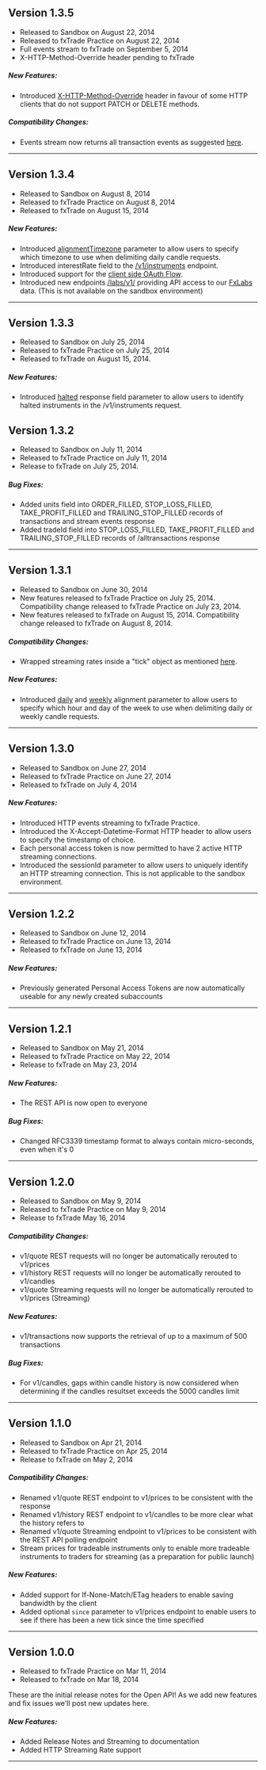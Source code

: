 ## Version 1.3.5
- Released to Sandbox on August 22, 2014
- Released to fxTrade Practice on August 22, 2014
- Full events stream to fxTrade on September 5, 2014
- X-HTTP-Method-Override header pending to fxTrade

##### New Features:
- Introduced [X-HTTP-Method-Override](/docs/v1/guide/#x-http-method-override) header in favour of some HTTP clients that do not support PATCH or DELETE methods. 

##### Compatibility Changes:
- Events stream now returns all transaction events as suggested [here](https://fxtrade.oanda.com/community/forex-forum/topic/54008795/).

------------------------------------

## Version 1.3.4
- Released to Sandbox on August 8, 2014
- Released to fxTrade Practice on August 8, 2014
- Released to fxTrade on August 15, 2014

##### New Features:
- Introduced [alignmentTimezone](/docs/v1/rates/#retrieve-instrument-history) parameter to allow users to specify which timezone to use when delimiting daily candle requests.
- Introduced interestRate field to the [/v1/instruments](/docs/v1/rates/#get-an-instrument-list) endpoint.
- Introduced support for the [client side OAuth Flow](/docs/v1/auth/). 
- Introduced new endpoints [/labs/v1/](/docs/v1/forex-labs/) providing API access to our [FxLabs](http://fxtrade.oanda.ca/analysis/labs/) data. (This is not available on the sandbox environment)

------------------------------------

## Version 1.3.3
- Released to Sandbox on July 25, 2014
- Released to fxTrade Practice on July 25, 2014
- Released to fxTrade on August 15, 2014.

##### New Features:

- Introduced [halted](/docs/v1/rates/#get-an-instrument-list) response field parameter to allow users to identify halted instruments in the /v1/instruments request.

## Version 1.3.2
- Released to Sandbox on July 11, 2014
- Released to fxTrade Practice on July 11, 2014
- Release to fxTrade on July 25, 2014.

##### Bug Fixes:

- Added units field into ORDER_FILLED, STOP_LOSS_FILLED, TAKE_PROFIT_FILLED and TRAILING_STOP_FILLED records of transactions and stream events response
- Added tradeId field into STOP_LOSS_FILLED, TAKE_PROFIT_FILLED and TRAILING_STOP_FILLED records of /alltransactions response 

-------------------------------------

## Version 1.3.1
- Released to Sandbox on June 30, 2014
- New features released to fxTrade Practice on July 25, 2014.  Compatibility change released to fxTrade Practice on July 23, 2014. 
- New features released to fxTrade on August 15, 2014.  Compatibility change released to fxTrade on August 8, 2014.

##### Compatibility Changes:

- Wrapped streaming rates inside a "tick" object as mentioned [here](https://fxtrade.oanda.com/community/forex-forum/topic/54007715/?page=3#post-9934445).

##### New Features:

- Introduced [daily](/docs/v1/rates/#retrieve-instrument-history) and [weekly](/docs/v1/rates/#retrieve-instrument-history) alignment parameter to allow users to specify which hour and day of the week to use when delimiting daily or weekly candle requests.

-------------------------------------


## Version 1.3.0
- Released to Sandbox on June 27, 2014
- Released to fxTrade Practice on June 27, 2014
- Released to fxTrade on July 4, 2014

##### New Features:

- Introduced HTTP events streaming to fxTrade Practice.
- Introduced the X-Accept-Datetime-Format HTTP header to allow users to specify the timestamp of choice.
- Each personal access token is now permitted to have 2 active HTTP streaming connections.
- Introduced the sessionId parameter to allow users to uniquely identify an HTTP streaming connection.
  This is not applicable to the sandbox environment.

-------------------------------------


## Version 1.2.2
- Released to Sandbox on June 12, 2014
- Released to fxTrade Practice on June 13, 2014
- Released to fxTrade on June 13, 2014


##### New Features:

- Previously generated Personal Access Tokens are now automatically useable for any newly created subaccounts

-------------------------------------


## Version 1.2.1
- Released to Sandbox on May 21, 2014
- Released to fxTrade Practice on May 22, 2014
- Release to fxTrade on May 23, 2014

##### New Features:

- The REST API is now open to everyone

##### Bug Fixes:

- Changed RFC3339 timestamp format to always contain micro-seconds, even when it's 0


-------------------------------------


## Version 1.2.0
- Released to Sandbox on May 9, 2014
- Released to fxTrade Practice on May 9, 2014
- Release to fxTrade May 16, 2014 

##### Compatibility Changes:

- v1/quote REST requests will no longer be automatically rerouted to v1/prices
- v1/history REST requests will no longer be automatically rerouted to v1/candles
- v1/quote Streaming requests will no longer be automatically rerouted to v1/prices (Streaming)

##### New Features:

- v1/transactions now supports the retrieval of up to a maximum of 500 transactions

##### Bug Fixes:

- For v1/candles, gaps within candle history is now considered when determining if the candles resultset exceeds the 5000 candles limit


-------------------------------------


## Version 1.1.0
- Released to Sandbox on Apr 21, 2014
- Released to fxTrade Practice on Apr 25, 2014
- Release to fxTrade on May 2, 2014

##### Compatibility Changes:

- Renamed v1/quote REST endpoint to v1/prices to be consistent with the response
- Renamed v1/history REST endpoint to v1/candles to be more clear what the history refers to
- Renamed v1/quote Streaming endpoint to v1/prices to be consistent with the REST API polling endpoint
- Stream prices for tradeable instruments only to enable more tradeable instruments to traders for streaming (as a preparation for public launch)

##### New Features:

- Added support for If-None-Match/ETag headers to enable saving bandwidth by the client
- Added optional `since` parameter to v1/prices endpoint to enable users to see if there has been a new tick since the time specified


-------------------------------------


## Version 1.0.0
- Released to fxTrade Practice on Mar 11, 2014
- Released to fxTrade on Mar 18, 2014

These are the initial release notes for the Open API!
As we add new features and fix issues we'll post new updates here.

##### New Features:

- Added Release Notes and Streaming to documentation
- Added HTTP Streaming Rate support

-------------------------------------
